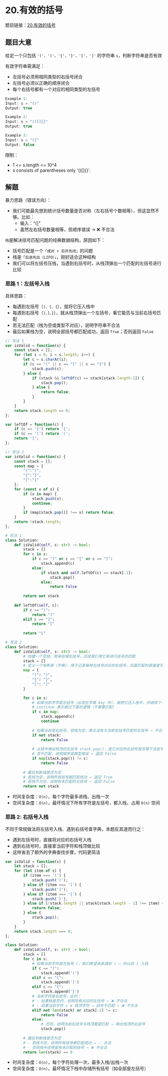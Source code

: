 # 20.有效的括号

题目链接：[20.有效的括号](https://leetcode.cn/problems/valid-parentheses/)

## 题目大意

给定一个只包括 `'('，')'，'{'，'}'，'['，']'` 的字符串 `s`，判断字符串是否有效

有效字符串需满足：
- 左括号必须用相同类型的右括号闭合
- 左括号必须以正确的顺序闭合
- 每个右括号都有一个对应的相同类型的左括号

```js
Example 1:
Input: s = "()"
Output: true

Example 2:
Input: s = "()[]{}"
Output: true

Example 3:
Input: s = "(]"
Output: false
```

限制：
- 1 <= s.length <= 10^4
- s consists of parentheses only '()[]{}'.

## 解题

暴力思路（错误方向）：
- 我们可能最先想到统计括号数量是否对称（左右括号个数相等），但这显然不够。比如：
  - 输入："(]"
  - 虽然左右括号数量相等，但顺序错误 → ❌ 不合法

`栈`是解决括号匹配问题的经典数据结构，原因如下：
- 括号匹配是一个`「成对 + 后开先闭」`的问题
- 栈是`「后进先出（LIFO）」`，刚好适合这种结构
- 我们可以将左括号压栈，当遇到右括号时，从栈顶弹出一个匹配的左括号进行比较

### 思路 1：左括号入栈

具体思路：
- 每遇到左括号（`(、[、{`），就将它压入栈中
- 每遇到右括号（`)、]、}`），就从栈顶弹出一个左括号，看它能否与当前右括号匹配
- 若无法匹配（栈为空或类型不对应），说明字符串不合法
- 最后如果栈为空，说明全部括号都匹配成功，返回 `True`；否则返回 `False`

```js
// 写法 1
var isValid = function(s) {
    const stack = [];
    for (let i = 0; i < s.length; i++) {
        let c = s.charAt(i);
        if (c == "(" || c == "[" || c == "{") {
            stack.push(c);
        } else {
            if (stack && leftOf(c) == stack[stack.length-1]) {
                stack.pop();
            } else {
                return false;
            }
        }
    }
    return stack.length == 0;
};

var leftOf = function(c) {
    if (c == '}') return '{';
    if (c == ')') return '(';
    return '[';
};

// 写法 2
var isValid = function(s) {
    const stack = [];
    const map = {
        "(":")",
        "{":"}",
        "[":"]"
    };
    for (const x of s) {
        if (x in map) {
            stack.push(x);
            continue;
        }
        if (map[stack.pop()] !== x) return false;
    }
    return !stack.length;
};
```
```python
# 写法 1
class Solution:
    def isValid(self, s: str) -> bool:
        stack = []
        for c in s:
            if c == "(" or c == "{" or c == "[":
                stack.append(c)
            else:
                if stack and self.leftOf(c) == stack[-1]:
                    stack.pop()
                else:
                    return False
            
        return not stack
    
    def leftOf(self, c):
        if c == ")":
            return "("
        elif c == "]":
            return "["
        
        return "{"

# 写法 2
class Solution:
    def isValid(self, s: str) -> bool:
        # 创建一个空栈，用来存储左括号。后续我们用它来进行括号的匹配
        stack = []
        # 定义一个哈希表（字典），用于记录每种左括号对应的右括号，后面匹配时直接查字典
        map = {
            "(": ")",
            "{": "}",
            "[": "]"
        }

        for c in s:
            # 如果当前字符是左括号（出现在字典 key 中），就把它压入栈中，并继续下一轮循环
            # continue 表示跳过下面的逻辑（不需要匹配）
            if c in map:
                stack.append(c)
                continue
            
            # 如果当前是右括号，但栈为空，表示没有与当前右括号匹配的左括号 → 不合法 → 返回 False
            if not stack:
                return False
            
            # 从栈中弹出栈顶的左括号 stack.pop()，查它对应的右括号是否等于当前字符 c
            # 若不匹配，说明顺序或类型错误 → 返回 False
            if map[stack.pop()] != c:
                return False
        
        # 最后判断栈是否为空
        # 若栈为空，说明所有括号都匹配成功 → 返回 True
        # 若栈不为空，说明有未匹配的左括号 → 返回 False
        return not stack
```

- 时间复杂度：`O(n)`，每个字符最多进栈、出栈一次
- 空间复杂度：`O(n)`，最坏情况下所有字符是左括号，都入栈，占用 `O(n)` 空间

### 思路 2: 右括号入栈

不同于常规做法将左括号入栈、遇到右括号查字典，本题反其道而行之：
- 遇到左括号时，直接将对应的右括号入栈
- 遇到右括号时，直接拿当前字符和栈顶做比较
- 这样省去了额外的字典查找步骤，代码更简洁

```js
var isValid = function(s) {
    let stack = [];
    for (let item of s) {
        if (item === '(') {
            stack.push(')');
        } else if (item === '[') {
            stack.push(']');
        } else if (item === '{') {
            stack.push('}');
        } else if (!stack.length || stack[stack.length - 1] !== item) {
            return false;
        } else {
            stack.pop();
        }
    }
    return stack.length === 0;
};
```
```python
class Solution:
    def isValid(self, s: str) -> bool:
        stack = []
        for c in s:
            # 如果当前字符是左括号 (，我们希望未来遇到 ) → 所以将 ) 入栈
            if c == "(":
                stack.append(')')
            elif c == "[":
                stack.append(']')
            elif c == "{":
                stack.append('}')
            # 当前字符是右括号，此时：
            # - 如果栈是空的，说明没有对应的左括号 → ❌ 不合法
            # - 如果当前字符 c ≠ 栈顶字符 → 括号不匹配 → ❌ 不合法
            elif not len(stack) or stack[-1] != c:
                return False
            else:
                # 否则，说明当前右括号与栈顶期望匹配 → 弹出栈顶的右括号
                stack.pop()
        
        # 最后判断栈是否为空
        # - 若栈为空，说明所有括号都匹配成功 → ✅ 合法
        # - 否则栈中还残留有未匹配的括号 → ❌ 不合法
        return len(stack) == 0
```

- 时间复杂度：`O(n)`，每个字符处理一次，最多入栈/出栈一次
- 空间复杂度：`O(n)`，最坏情况下栈中存储所有括号（如全部是左括号）